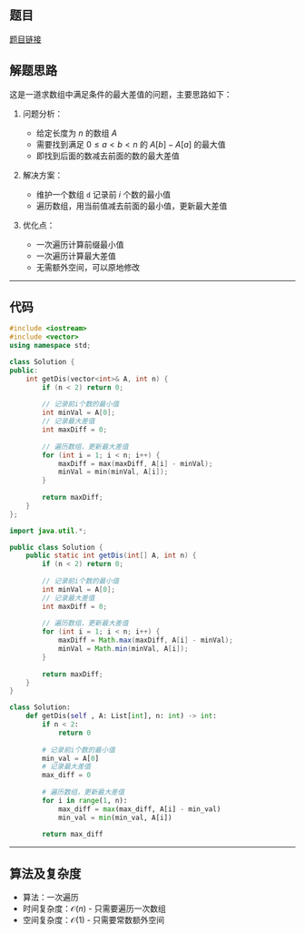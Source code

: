 ## 题目
[题目链接](https://www.nowcoder.com/practice/a01abbdc52ba4d5f8777fb5dae91b204?tpId=182&tqId=2314739&sourceUrl=/exam/oj&channenl=wgithub&fromPut=wgithub)

## 解题思路

这是一道求数组中满足条件的最大差值的问题，主要思路如下：

1. 问题分析：
   - 给定长度为 $n$ 的数组 $A$
   - 需要找到满足 $0 \leq a < b < n$ 的 $A[b] - A[a]$ 的最大值
   - 即找到后面的数减去前面的数的最大差值

2. 解决方案：
   - 维护一个数组 `d` 记录前 $i$ 个数的最小值
   - 遍历数组，用当前值减去前面的最小值，更新最大差值

3. 优化点：
   - 一次遍历计算前缀最小值
   - 一次遍历计算最大差值
   - 无需额外空间，可以原地修改

---

## 代码

```cpp []
#include <iostream>
#include <vector>
using namespace std;

class Solution {
public:
    int getDis(vector<int>& A, int n) {
        if (n < 2) return 0;
        
        // 记录前i个数的最小值
        int minVal = A[0];
        // 记录最大差值
        int maxDiff = 0;
        
        // 遍历数组，更新最大差值
        for (int i = 1; i < n; i++) {
            maxDiff = max(maxDiff, A[i] - minVal);
            minVal = min(minVal, A[i]);
        }
        
        return maxDiff;
    }
};
```

```java []
import java.util.*;

public class Solution {
    public static int getDis(int[] A, int n) {
        if (n < 2) return 0;
        
        // 记录前i个数的最小值
        int minVal = A[0];
        // 记录最大差值
        int maxDiff = 0;
        
        // 遍历数组，更新最大差值
        for (int i = 1; i < n; i++) {
            maxDiff = Math.max(maxDiff, A[i] - minVal);
            minVal = Math.min(minVal, A[i]);
        }
        
        return maxDiff;
    }
}
```

```python []
class Solution:
    def getDis(self , A: List[int], n: int) -> int:
        if n < 2:
            return 0
        
        # 记录前i个数的最小值
        min_val = A[0]
        # 记录最大差值
        max_diff = 0
        
        # 遍历数组，更新最大差值
        for i in range(1, n):
            max_diff = max(max_diff, A[i] - min_val)
            min_val = min(min_val, A[i])
        
        return max_diff
```

---

## 算法及复杂度
- 算法：一次遍历
- 时间复杂度：$\mathcal{O}(n)$ - 只需要遍历一次数组
- 空间复杂度：$\mathcal{O}(1)$ - 只需要常数额外空间